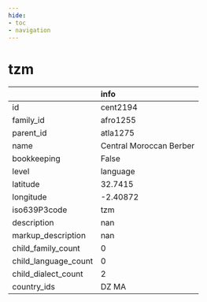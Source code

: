 ```yaml
---
hide:
- toc
- navigation
---
```

# tzm
|                      | info                    |
|:---------------------|:------------------------|
| id                   | cent2194                |
| family_id            | afro1255                |
| parent_id            | atla1275                |
| name                 | Central Moroccan Berber |
| bookkeeping          | False                   |
| level                | language                |
| latitude             | 32.7415                 |
| longitude            | -2.40872                |
| iso639P3code         | tzm                     |
| description          | nan                     |
| markup_description   | nan                     |
| child_family_count   | 0                       |
| child_language_count | 0                       |
| child_dialect_count  | 2                       |
| country_ids          | DZ MA                   |
